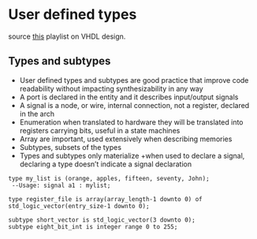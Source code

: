 # User defined types
source [this](https://www.youtube.com/playlist?list=PLyWAP9QBe16p2HXVcyEgGAFicXJI797jK) playlist on VHDL design.

## Types and subtypes
- User defined types and subtypes are good practice that improve code readability without impacting synthesizability in any way
- A port is declared in the entity and it describes input/output signals
- A signal is a node, or wire, internal connection, not a register, declared in the arch
- Enumeration when translated to hardware they will be translated into registers carrying bits, useful in a state machines
- Array are important, used extensively when describing memories
- Subtypes, subsets of the types
- Types and subtypes only materialize +when used to declare a signal, declaring a type doesn’t indicate a signal declaration

```
type my_list is (orange, apples, fifteen, seventy, John);
 --Usage: signal a1 : mylist;

type register_file is array(array_length-1 downto 0) of std_logic_vector(entry_size-1 downto 0);

subtype short_vector is std_logic_vector(3 downto 0);
subtype eight_bit_int is integer range 0 to 255;
```